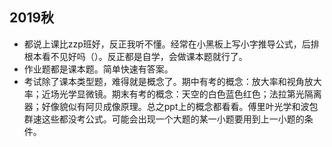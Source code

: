 ## 2019秋
+ 都说上课比zzp班好，反正我听不懂。经常在小黑板上写小字推导公式，后排根本看不见好吗（）。反正都是自学，会做课本题就行了。
+ 作业题都是课本题。简单快速有答案。
+ 考试除了课本类型题，难得就是概念了。期中有考的概念：放大率和视角放大率；近场光学显微镜。期末有考的概念：天空的白色蓝色红色；法拉第光隔离器；好像貌似有阿贝成像原理。总之ppt上的概念都看看。傅里叶光学和波包群速这些都没考公式。可能会出现一个大题的某一小题要用到上一小题的条件。